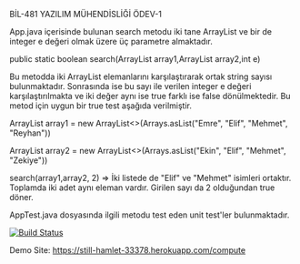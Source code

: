 BİL-481 YAZILIM MÜHENDİSLİĞİ ÖDEV-1

App.java içerisinde bulunan search metodu iki tane ArrayList<String> ve bir de integer e değeri olmak üzere üç parametre almaktadır.
 
public static boolean search(ArrayList<String> array1,ArrayList<String> array2,int e) 

Bu metodda iki ArrayList elemanlarını karşılaştırarak ortak string sayısı bulunmaktadır. Sonrasında ise bu sayı ile verilen integer e değeri karşılaştırılmakta ve iki değer aynı ise true farklı ise false dönülmektedir. Bu metod için uygun bir true test aşağıda verilmiştir.

 ArrayList<String> array1 = new ArrayList<>(Arrays.asList("Emre", "Elif", "Mehmet", "Reyhan"))

 ArrayList<String> array2 = new ArrayList<>(Arrays.asList("Ekin", "Elif", "Mehmet", "Zekiye"))
  
 search(array1,array2, 2) =>  İki listede de "Elif" ve "Mehmet" isimleri ortaktır. 
 Toplamda iki adet aynı eleman vardır. 
 Girilen sayı da 2 olduğundan true döner.

AppTest.java dosyasında ilgili metodu test eden unit test'ler bulunmaktadır.

[![Build Status](https://travis-ci.org/ElifHangul/myDemoApp.svg?branch=master)](https://travis-ci.org/ElifHangul/myDemoApp)

Demo Site: https://still-hamlet-33378.herokuapp.com/compute



